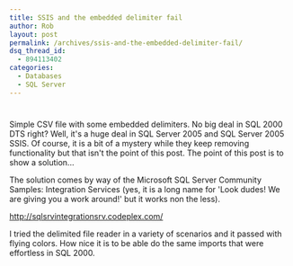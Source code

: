 ```yaml
---
title: SSIS and the embedded delimiter fail
author: Rob
layout: post
permalink: /archives/ssis-and-the-embedded-delimiter-fail/
dsq_thread_id:
  - 894113402
categories:
  - Databases
  - SQL Server
---
```

# 

Simple CSV file with some embedded delimiters. No big deal in SQL 2000 DTS right? Well, it's a huge deal in SQL Server 2005 and SQL Server 2005 SSIS. Of course, it is a bit of a mystery while they keep removing functionality but that isn't the point of this post. The point of this post is to show a solution...

The solution comes by way of the Microsoft SQL Server Community Samples: Integration Services (yes, it is a long name for 'Look dudes! We are giving you a work around!' but it works non the less).

http://sqlsrvintegrationsrv.codeplex.com/

I tried the delimited file reader in a variety of scenarios and it passed with flying colors. How nice it is to be able do the same imports that were effortless in SQL 2000.
